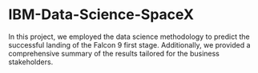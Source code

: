 # IBM-Data-Science-SpaceX
In this project, we employed the data science methodology to predict the successful landing of the Falcon 9 first stage. Additionally, we provided a comprehensive summary of the results tailored for the business stakeholders.

